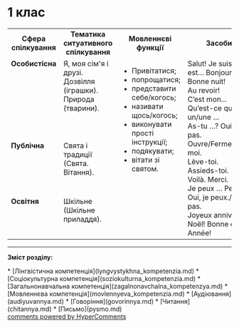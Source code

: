 <div id="hypercomments_widget" class="js-hypercomments-widget invisible"></div>

# 1 клас

<table>
  <tr>
    <td width="10%" align="center"><b>Сфера спілкування</b></td>
    <td width="10%" align="center"><b>Тематика ситуативного спілкування</b></td>
    <td width="40%" align="center"><b>Мовленнєві функції</b></td>
    <td width="60%" align="center"><b>Засоби вираження</b></td>
  </tr>
  <tr>
    <td width="10%" style="vertical-align:top !important;">
<b>Особистісна</b></td>
    <td width="10%" style="vertical-align:top !important;">
Я, моя сім'я і друзі.<br>
Дозвілля (іграшки). <br>
Природа (тварини). </td>
    <td width="40%" style="vertical-align:top !important;" rowspan="3">
<ul type="disc">
<li>Привітатися;</li>
<li>попрощатися;</li>
<li>представити себе/когось;</li>
<li>називати щось/когось;</li>
<li>виконувати прості інструкції;</li>
<li>подякувати;</li>
<li>вітати зі святом.</li>
</ul>
</td>
    <td width="60%" style="vertical-align:top !important;" rowspan="3">
Salut! Je suis… Mon prénom est… Bonjour!<br>
Bonne nuit!<br>
Au revoir!<br>
C’est mon... <br>
Qu’est-ce que c’est ? C’est un/une … <br>
As-tu …? Oui, j’ai… Non, je n’ai pas.<br>
Ouvre/Ferme.../Prends/Donne-moi. <br>
Lève-toi.<br>
Assieds-toi. <br>
Voilà. Merci.<br>
Je peux … Peux-tu…? <br>
Oui, je peux./Non, je ne peux pas. <br>
Joyeux anniversaire! Joyeux Noël! Bonne et heureuse Année!</td>
  </tr>
<tr>
    <td width="10%" style="vertical-align:top !important;">
<b>Публічна</b></td>
    <td width="10%" style="vertical-align:top !important;">
Свята і традиції<br>
(Свята. Вітання).</td>
</tr>
<tr>
    <td width="10%" style="vertical-align:top !important;">
<b>Освітня</b></td>
    <td width="10%" style="vertical-align:top !important;">
Шкільне (Шкільне приладдя).</td>
</tr>
</table>

<hr>
<p><b>Зміст розділу:</b></p>
   * [Лінгвістична компетенція](lyngvystykhna_kompetenzia.md)
   * [Соціокультурна компетенція](soziokulturna_kompetenzia.md)
   * [Загальнонавчальна компетенція](zagalnonavchalna_kompetenzya.md)
   * [Мовленнєва компетенція](movlennyeva_kompetenzia.md)
       * [Аудіювання](audiyuvannya.md)
       * [Говоріння](govorinnya.md)
       * [Читання](chitannya.md)
       * [Письмо](pysmo.md)

<div class="js-hypercomments-container">
    <a href="http://hypercomments.com" class="hc-link" title="comments widget">comments powered by HyperComments</a>
</div>